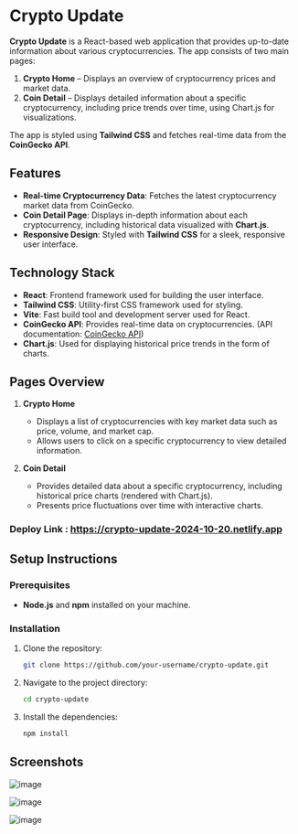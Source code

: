 # Crypto Update

**Crypto Update** is a React-based web application that provides up-to-date information about various cryptocurrencies. The app consists of two main pages: 
1. **Crypto Home** – Displays an overview of cryptocurrency prices and market data.
2. **Coin Detail** – Displays detailed information about a specific cryptocurrency, including price trends over time, using Chart.js for visualizations.

The app is styled using **Tailwind CSS** and fetches real-time data from the **CoinGecko API**.

## Features
- **Real-time Cryptocurrency Data**: Fetches the latest cryptocurrency market data from CoinGecko.
- **Coin Detail Page**: Displays in-depth information about each cryptocurrency, including historical data visualized with **Chart.js**.
- **Responsive Design**: Styled with **Tailwind CSS** for a sleek, responsive user interface.

## Technology Stack
- **React**: Frontend framework used for building the user interface.
- **Tailwind CSS**: Utility-first CSS framework used for styling.
- **Vite**: Fast build tool and development server used for React.
- **CoinGecko API**: Provides real-time data on cryptocurrencies. (API documentation: [CoinGecko API](https://api.coingecko.com/api/v3))
- **Chart.js**: Used for displaying historical price trends in the form of charts.

## Pages Overview
1. **Crypto Home**
   - Displays a list of cryptocurrencies with key market data such as price, volume, and market cap.
   - Allows users to click on a specific cryptocurrency to view detailed information.

2. **Coin Detail**
   - Provides detailed data about a specific cryptocurrency, including historical price charts (rendered with Chart.js).
   - Presents price fluctuations over time with interactive charts.
  
### Deploy Link : https://crypto-update-2024-10-20.netlify.app

## Setup Instructions

### Prerequisites
- **Node.js** and **npm** installed on your machine.

### Installation
1. Clone the repository:
   ```bash
   git clone https://github.com/your-username/crypto-update.git

2. Navigate to the project directory:
   ```bash
   cd crypto-update
   
3. Install the dependencies:
   ```bash
   npm install

## Screenshots
![image](https://github.com/user-attachments/assets/ddab134f-bc76-474e-b1a8-cdd4f8285fbe)

![image](https://github.com/user-attachments/assets/f700b128-93a7-4e0b-a6d3-0aa603b022f0)

![image](https://github.com/user-attachments/assets/62a19c72-7804-48ee-89dd-cc9ab27d5476)



